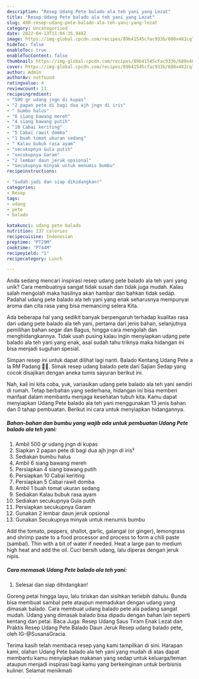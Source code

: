 ```yaml
---
description: "Resep Udang Pete balado ala teh yani yang Lezat"
title: "Resep Udang Pete balado ala teh yani yang Lezat"
slug: 480-resep-udang-pete-balado-ala-teh-yani-yang-lezat
category: Uncategorized
date: 2022-04-13T11:04:35.940Z
image: https://img-global.cpcdn.com/recipes/89b41545cfac933b/680x482cq70/udang-pete-balado-ala-teh-yani-foto-resep-utama.jpg
hideToc: false
enableToc: true
enableTocContent: false
thumbnail: https://img-global.cpcdn.com/recipes/89b41545cfac933b/680x482cq70/udang-pete-balado-ala-teh-yani-foto-resep-utama.jpg
cover: https://img-global.cpcdn.com/recipes/89b41545cfac933b/680x482cq70/udang-pete-balado-ala-teh-yani-foto-resep-utama.jpg
author: Admin
authorAv: notfound
ratingvalue: 4
reviewcount: 13
recipeingredient:
- "500 gr udang jngn di kupas"
- "2 papan pete di bagi dua ajh jngn di iris"
- " bumbu halus"
- "6 siang bawang mereh"
- "4 siang bawang putih"
- "10 Cabai keriting"
- "5 Cabai rawit domba"
- "1 buah tomat ukuran sedang"
- " Kalau bubuk rasa ayam"
- "secukupnya Gula putih"
- "secukupnya Garam"
- "2 lembar daun jeruk opsional"
- "Secukupnya minyak untuk menumis bumbu"
recipeinstructions:

- "Sudah jadi dan siap dihidangkan!"
categories:
- Resep
tags:
- udang
- pete
- balado

katakunci: udang pete balado 
nutrition: 137 calories
recipecuisine: Indonesian
preptime: "PT29M"
cooktime: "PT44M"
recipeyield: "1"
recipecategory: Lunch

---
```





Anda sedang mencari inspirasi resep udang pete balado ala teh yani yang unik? Cara membuatnya sangat tidak susah dan tidak juga mudah. Kalau salah mengolah maka hasilnya akan hambar dan bahkan tidak sedap. Padahal udang pete balado ala teh yani yang enak seharusnya mempunyai aroma dan cita rasa yang bisa memancing selera Kita.





Ada beberapa hal yang sedikit banyak berpengaruh terhadap kualitas rasa dari udang pete balado ala teh yani, pertama dari jenis bahan, selanjutnya pemilihan bahan segar dan Bagus, hingga cara mengolah dan menghidangkannya. Tidak usah pusing kalau ingin menyiapkan udang pete balado ala teh yani yang enak,      asal sudah tahu triknya maka hidangan ini bisa menjadi suguhan spesial.














Simpan resep ini untuk dapat dilihat lagi nanti. Balado Kentang Udang Pete a la RM Padang 👍🏼. Simak resep udang balado pete dari Sajian Sedap yang cocok disajikan dengan aneka tumis sayuran berikut ini.






Nah, kali ini kita coba, yuk, variasikan udang pete balado ala teh yani sendiri di rumah. Tetap berbahan yang sederhana, hidangan ini bisa memberi manfaat dalam membantu menjaga kesehatan tubuh kita. Kamu dapat menyiapkan Udang Pete balado ala teh yani menggunakan 13 jenis bahan dan 0 tahap pembuatan. Berikut ini cara untuk menyiapkan hidangannya.

<!--inarticleads1-->

##### Bahan-bahan dan bumbu yang wajib ada untuk pembuatan Udang Pete balado ala teh yani:

1. Ambil 500 gr udang jngn di kupas
1. Siapkan 2 papan pete di bagi dua ajh jngn di iris²
1. Sediakan  bumbu halus
1. Ambil 6 siang bawang mereh
1. Persiapkan 4 siang bawang putih
1. Persiapkan 10 Cabai keriting
1. Persiapkan 5 Cabai rawit domba
1. Ambil 1 buah tomat ukuran sedang
1. Sediakan  Kalau bubuk rasa ayam
1. Sediakan secukupnya Gula putih
1. Persiapkan secukupnya Garam
1. Gunakan 2 lembar daun jeruk opsional
1. Gunakan Secukupnya minyak untuk menumis bumbu


Add the tomato, peppers, shallot, garlic, galangal (or ginger), lemongrass and shrimp paste to a food processor and process to form a chili paste (sambal). Thin with a bit of water if needed. Heat a large pan to medium high heat and add the oil. Cuci bersih udang, lalu diperas dengan jeruk nipis. 

<!--inarticleads2-->

##### Cara memasak Udang Pete balado ala teh yani:


1. Selesai dan siap dihidangkan!

Goreng petai hingga layu, lalu tiriskan dan sisihkan terlebih dahulu. Bunda bisa membuat sambal pete ataupun memadukan dengan udang yang dimasak balado. Cara membuat udang balado pete ala padang sangat mudah. Udang yang dimasak balado bisa dipadu dengan bahan lain seperti kentang dan petai. Baca Juga: Resep Udang Saus Tiram Enak Lezat dan Praktis Resep Udang Pete Balado Daun Jeruk⁣ Resep udang balado pete, oleh IG-@SusanaGracia. 

Terima kasih telah membaca resep yang kami tampilkan di sini. Harapan kami, olahan Udang Pete balado ala teh yani yang mudah di atas dapat membantu kamu menyiapkan makanan yang sedap untuk keluarga/teman ataupun menjadi inspirasi bagi kamu yang berkeinginan untuk berbisnis kuliner. Selamat menikmati
